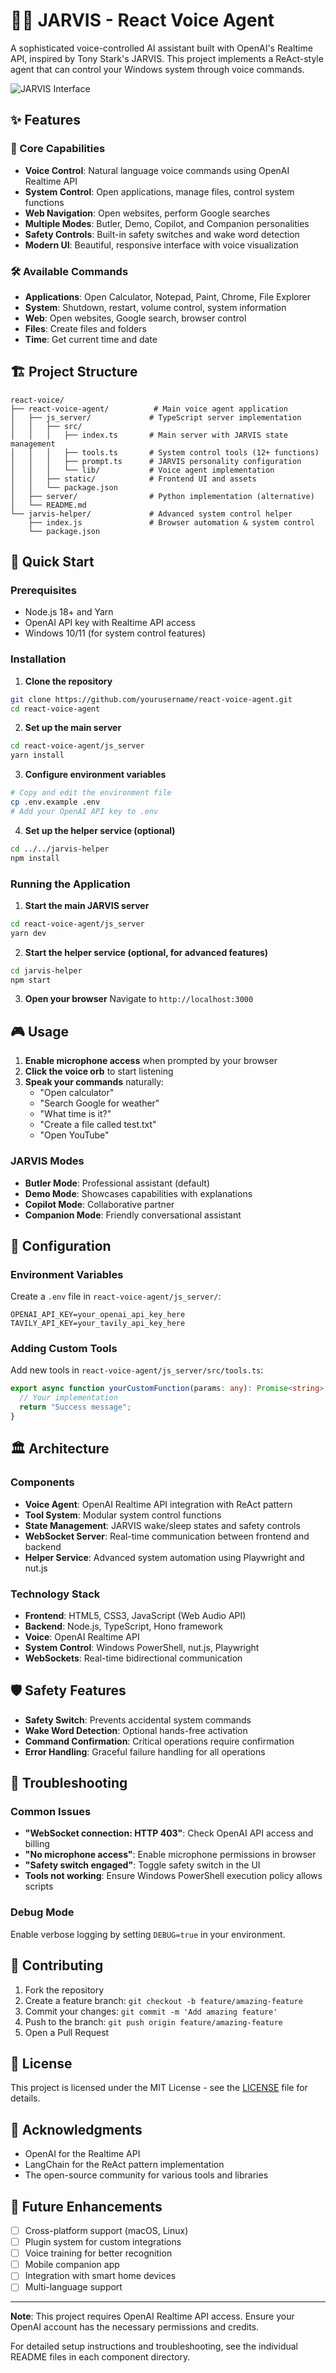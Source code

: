 # 🎤🤖 JARVIS - React Voice Agent

A sophisticated voice-controlled AI assistant built with OpenAI's Realtime API, inspired by Tony Stark's JARVIS. This project implements a ReAct-style agent that can control your Windows system through voice commands.

![JARVIS Interface](react-voice-agent/static/react.png)

## ✨ Features

### 🎯 Core Capabilities
- **Voice Control**: Natural language voice commands using OpenAI Realtime API
- **System Control**: Open applications, manage files, control system functions
- **Web Navigation**: Open websites, perform Google searches
- **Multiple Modes**: Butler, Demo, Copilot, and Companion personalities
- **Safety Controls**: Built-in safety switches and wake word detection
- **Modern UI**: Beautiful, responsive interface with voice visualization

### 🛠️ Available Commands
- **Applications**: Open Calculator, Notepad, Paint, Chrome, File Explorer
- **System**: Shutdown, restart, volume control, system information
- **Web**: Open websites, Google search, browser control
- **Files**: Create files and folders
- **Time**: Get current time and date

## 🏗️ Project Structure

```
react-voice/
├── react-voice-agent/          # Main voice agent application
│   ├── js_server/             # TypeScript server implementation
│   │   ├── src/
│   │   │   ├── index.ts       # Main server with JARVIS state management
│   │   │   ├── tools.ts       # System control tools (12+ functions)
│   │   │   ├── prompt.ts      # JARVIS personality configuration
│   │   │   └── lib/           # Voice agent implementation
│   │   ├── static/            # Frontend UI and assets
│   │   └── package.json
│   ├── server/                # Python implementation (alternative)
│   └── README.md
└── jarvis-helper/             # Advanced system control helper
    ├── index.js               # Browser automation & system control
    └── package.json
```

## 🚀 Quick Start

### Prerequisites
- Node.js 18+ and Yarn
- OpenAI API key with Realtime API access
- Windows 10/11 (for system control features)

### Installation

1. **Clone the repository**
```bash
git clone https://github.com/yourusername/react-voice-agent.git
cd react-voice-agent
```

2. **Set up the main server**
```bash
cd react-voice-agent/js_server
yarn install
```

3. **Configure environment variables**
```bash
# Copy and edit the environment file
cp .env.example .env
# Add your OpenAI API key to .env
```

4. **Set up the helper service (optional)**
```bash
cd ../../jarvis-helper
npm install
```

### Running the Application

1. **Start the main JARVIS server**
```bash
cd react-voice-agent/js_server
yarn dev
```

2. **Start the helper service (optional, for advanced features)**
```bash
cd jarvis-helper
npm start
```

3. **Open your browser**
Navigate to `http://localhost:3000`

## 🎮 Usage

1. **Enable microphone access** when prompted by your browser
2. **Click the voice orb** to start listening
3. **Speak your commands** naturally:
   - "Open calculator"
   - "Search Google for weather"
   - "What time is it?"
   - "Create a file called test.txt"
   - "Open YouTube"

### JARVIS Modes
- **Butler Mode**: Professional assistant (default)
- **Demo Mode**: Showcases capabilities with explanations
- **Copilot Mode**: Collaborative partner
- **Companion Mode**: Friendly conversational assistant

## 🔧 Configuration

### Environment Variables
Create a `.env` file in `react-voice-agent/js_server/`:
```
OPENAI_API_KEY=your_openai_api_key_here
TAVILY_API_KEY=your_tavily_api_key_here
```

### Adding Custom Tools
Add new tools in `react-voice-agent/js_server/src/tools.ts`:
```typescript
export async function yourCustomFunction(params: any): Promise<string> {
  // Your implementation
  return "Success message";
}
```

## 🏛️ Architecture

### Components
- **Voice Agent**: OpenAI Realtime API integration with ReAct pattern
- **Tool System**: Modular system control functions
- **State Management**: JARVIS wake/sleep states and safety controls
- **WebSocket Server**: Real-time communication between frontend and backend
- **Helper Service**: Advanced system automation using Playwright and nut.js

### Technology Stack
- **Frontend**: HTML5, CSS3, JavaScript (Web Audio API)
- **Backend**: Node.js, TypeScript, Hono framework
- **Voice**: OpenAI Realtime API
- **System Control**: Windows PowerShell, nut.js, Playwright
- **WebSockets**: Real-time bidirectional communication

## 🛡️ Safety Features

- **Safety Switch**: Prevents accidental system commands
- **Wake Word Detection**: Optional hands-free activation
- **Command Confirmation**: Critical operations require confirmation
- **Error Handling**: Graceful failure handling for all operations

## 🐛 Troubleshooting

### Common Issues
- **"WebSocket connection: HTTP 403"**: Check OpenAI API access and billing
- **"No microphone access"**: Enable microphone permissions in browser
- **"Safety switch engaged"**: Toggle safety switch in the UI
- **Tools not working**: Ensure Windows PowerShell execution policy allows scripts

### Debug Mode
Enable verbose logging by setting `DEBUG=true` in your environment.

## 🤝 Contributing

1. Fork the repository
2. Create a feature branch: `git checkout -b feature/amazing-feature`
3. Commit your changes: `git commit -m 'Add amazing feature'`
4. Push to the branch: `git push origin feature/amazing-feature`
5. Open a Pull Request

## 📝 License

This project is licensed under the MIT License - see the [LICENSE](LICENSE) file for details.

## 🙏 Acknowledgments

- OpenAI for the Realtime API
- LangChain for the ReAct pattern implementation
- The open-source community for various tools and libraries

## 🔮 Future Enhancements

- [ ] Cross-platform support (macOS, Linux)
- [ ] Plugin system for custom integrations
- [ ] Voice training for better recognition
- [ ] Mobile companion app
- [ ] Integration with smart home devices
- [ ] Multi-language support

---

**Note**: This project requires OpenAI Realtime API access. Ensure your OpenAI account has the necessary permissions and credits.

For detailed setup instructions and troubleshooting, see the individual README files in each component directory. 